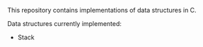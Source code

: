 This repository contains implementations of data structures in C.  

Data structures currently implemented:

- Stack
